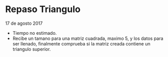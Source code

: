# Repaso Triangulo
17 de agosto 2017
 * Tiempo no estimado.
 * Recibe un tamano para una matriz cuadrada, maximo 5, y los datos para ser llenado, finalmente comprueba si la matriz creada contiene un triangulo superior.
